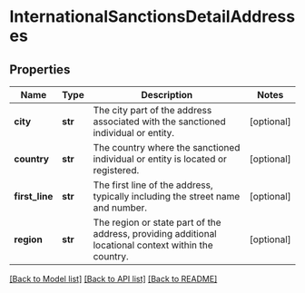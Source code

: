 # InternationalSanctionsDetailAddresses

## Properties
Name | Type | Description | Notes
------------ | ------------- | ------------- | -------------
**city** | **str** | The city part of the address associated with the sanctioned individual or entity. | [optional] 
**country** | **str** | The country where the sanctioned individual or entity is located or registered. | [optional] 
**first_line** | **str** | The first line of the address, typically including the street name and number. | [optional] 
**region** | **str** | The region or state part of the address, providing additional locational context within the country. | [optional] 

[[Back to Model list]](../README.md#documentation-for-models) [[Back to API list]](../README.md#documentation-for-api-endpoints) [[Back to README]](../README.md)

